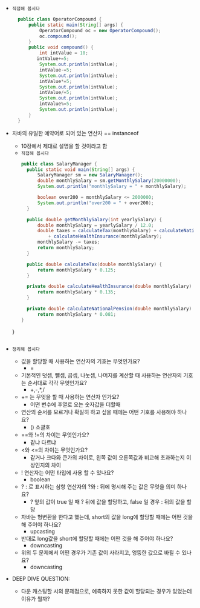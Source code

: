 - `직접해 봅시다`
  ```java
    public class OperatorCompound {
        public static main(String[] args) {
            OperatorCompound oc = new OperatorCompound();
            oc.compound();
        } 
        public void compound() {
            int intValue = 10;
           intValue+=5;
            System.out.println(intValue);
            intValue-=5;
            System.out.println(intValue);
            intValue*=5;
            System.out.println(intValue);
            intValue/=5;
            System.out.println(intValue);
            intValue%=5;
            System.out.println(intValue);
        }
    }
  ```
- 자바의 유일한 예약어로 되어 있는 연산자 == instanceof
  - 10장에서 제대로 설명을 할 것이라고 함
  - `직접해 봅시다`
    ```java
    public class SalaryManager {
      public static void main(String[] args) {
          SalaryManager sm = new SalaryManager();
          double monthlySalary = sm.getMonthlySalary(20000000);
          System.out.println("monthlySalary = " + monthlySalary);

          boolean over200 = monthlySalary <= 2000000;
          System.out.println("over200 = " + over200);
      }

      public double getMonthlySalary(int yearlySalary) {
          double monthlySalary = yearlySalary / 12.0;
          double taxes = calculateTax(monthlySalary) + calculateNationalPension(monthlySalary)
              + calculateHealthInsurance(monthlySalary);
          monthlySalary -= taxes;
          return monthlySalary;
      }

      public double calculateTax(double monthlySalary) {
          return monthlySalary * 0.125;
      }

      private double calculateHealthInsurance(double monthlySalary) {
          return monthlySalary * 0.135;
      }

      private double calculateNationalPension(double monthlySalary) {
          return monthlySalary * 0.081;
    }
  }
  ```
  
- `정리해 봅시다`
  - 값을 할당할 때 사용하는 연산자의 기호는 무엇인가요? 
    - =
  - 기본적인 덧셈, 뺄셈, 곱셈, 나눗셈, 나머지를 계산할 때 사용하는 연산자의 기호는 순서대로 각각 무엇인가요?
    - +,-,*,/ 
  - += 는 무엇을 할 때 사용하는 연산자 인가요? 
    - 어떤 변수에 후열로 오는 숫자값을 더할때
  - 연산의 순서를 모르거나 확실히 하고 싶을 때에는 어떤 기호를 사용해야 하나요?
    - () 소괄호
  - ==와 !=의 차이는 무엇인가요?
    - 같냐 다르냐
  - <와 <=의 차이는 무엇인가요?
    - 같거나 크다와 큰가의 차이로, 왼쪽 값이 오른쪽값과 비교해 초과하는지 이상인지의 차이
  - ! 연산자는 어떤 타입에 사용 할 수 있나요? 
    - boolean
  - ? : 로 표시하는 삼항 연산자의 ?와 : 뒤에 명시해 주는 값은 무엇을 의미 하나요?
    - ? 앞의 값이 true 일 때 ? 뒤에 값을 할당하고, false 일 경우 : 뒤의 값을 할당
  - 자바는 형변환을 한다고 했는데, short의 값을 long에 할당할 때에는 어떤 것을 해 주어야 하나요?
    - upcasting
  - 반대로 long값을 short에 할당할 때에는 어떤 것을 해 주어야 하나요?
    - downcasting
  - 위의 두 문제에서 어떤 경우가 기존 값이 사라지고, 엉뚱한 값으로 바뀔 수 있나요?
    - downcasting

- DEEP DIVE QUESTION:
  - 다운 캐스팅할 시의 문제점으로, 예측하지 못한 값이 할당되는 경우가 있었는데 이유가 뭘까?